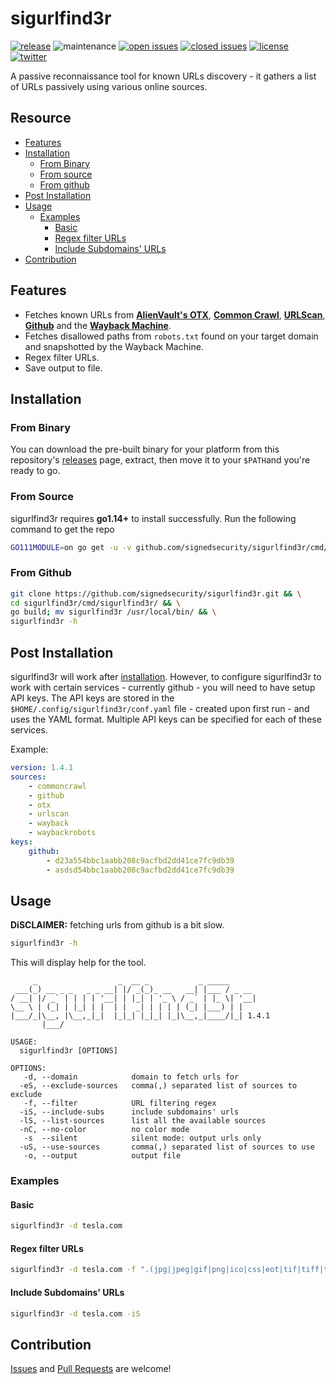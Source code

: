 # sigurlfind3r

[![release](https://img.shields.io/github/release/signedsecurity/sigurlfind3r?style=flat&color=0040ff)](https://github.com/signedsecurity/sigurlfind3r/releases) ![maintenance](https://img.shields.io/badge/maintained%3F-yes-0040ff.svg) [![open issues](https://img.shields.io/github/issues-raw/signedsecurity/sigurlfind3r.svg?style=flat&color=0040ff)](https://github.com/signedsecurity/sigurlfind3r/issues?q=is:issue+is:open) [![closed issues](https://img.shields.io/github/issues-closed-raw/signedsecurity/sigurlfind3r.svg?style=flat&color=0040ff)](https://github.com/signedsecurity/sigurlfind3r/issues?q=is:issue+is:closed) [![license](https://img.shields.io/badge/license-MIT-gray.svg?colorB=0040FF)](https://github.com/signedsecurity/sigurlfind3r/blob/master/LICENSE) [![twitter](https://img.shields.io/badge/twitter-@signedsecurity-0040ff.svg)](https://twitter.com/signedsecurity)

A passive reconnaissance tool for known URLs discovery - it gathers a list of URLs passively using various online sources.

## Resource

* [Features](#features)
* [Installation](#installation)
	* [From Binary](#from-binary)
	* [From source](#from-source)
	* [From github](#from-github)
* [Post Installation](#post-installation)
* [Usage](#usage)
	* [Examples](#examples)
		* [Basic](#basic)
		* [Regex filter URLs](#regex-filter-urls)
		* [Include Subdomains' URLs](#include-subdomains-urls)
* [Contribution](#contribution)

## Features

* Fetches known URLs from **[AlienVault's OTX](https://otx.alienvault.com/)**, **[Common Crawl](https://commoncrawl.org/)**, **[URLScan](https://urlscan.io/)**, **[Github](https://github.com)** and the **[Wayback Machine](https://archive.org/web/)**.
* Fetches disallowed paths from `robots.txt` found on your target domain and snapshotted by the Wayback Machine.
* Regex filter URLs.
* Save output to file.

## Installation

### From Binary

You can download the pre-built binary for your platform from this repository's [releases](https://github.com/signedsecurity/sigurlfind3r/releases/) page, extract, then move it to your `$PATH`and you're ready to go.

### From Source

sigurlfind3r requires **go1.14+** to install successfully. Run the following command to get the repo

```bash
GO111MODULE=on go get -u -v github.com/signedsecurity/sigurlfind3r/cmd/sigurlfind3r
```

### From Github

```bash
git clone https://github.com/signedsecurity/sigurlfind3r.git && \
cd sigurlfind3r/cmd/sigurlfind3r/ && \
go build; mv sigurlfind3r /usr/local/bin/ && \
sigurlfind3r -h
```

## Post Installation

sigurlfind3r will work after [installation](#installation). However, to configure sigurlfind3r to work with certain services - currently github - you will need to have setup API keys. The API keys are stored in the `$HOME/.config/sigurlfind3r/conf.yaml` file - created upon first run - and uses the YAML format. Multiple API keys can be specified for each of these services.

Example:

```yaml
version: 1.4.1
sources:
    - commoncrawl
    - github
    - otx
    - urlscan
    - wayback
    - waybackrobots
keys:
    github:
        - d23a554bbc1aabb208c9acfbd2dd41ce7fc9db39
        - asdsd54bbc1aabb208c9acfbd2dd41ce7fc9db39
```

## Usage

**DiSCLAIMER:** fetching urls from github is a bit slow.

```bash
sigurlfind3r -h
```

This will display help for the tool.

```
     _                  _  __ _           _ _____
 ___(_) __ _ _   _ _ __| |/ _(_)_ __   __| |___ / _ __
/ __| |/ _` | | | | '__| | |_| | '_ \ / _` | |_ \| '__|
\__ \ | (_| | |_| | |  | |  _| | | | | (_| |___) | |
|___/_|\__, |\__,_|_|  |_|_| |_|_| |_|\__,_|____/|_| 1.4.1
       |___/

USAGE:
  sigurlfind3r [OPTIONS]

OPTIONS:
   -d, --domain            domain to fetch urls for
  -eS, --exclude-sources   comma(,) separated list of sources to exclude
   -f, --filter            URL filtering regex
  -iS, --include-subs      include subdomains' urls
  -lS, --list-sources      list all the available sources
  -nC, --no-color          no color mode
   -s  --silent            silent mode: output urls only
  -uS, --use-sources       comma(,) separated list of sources to use
   -o, --output            output file
```

### Examples

#### Basic

```bash
sigurlfind3r -d tesla.com
```

#### Regex filter URLs

```bash
sigurlfind3r -d tesla.com -f ".(jpg|jpeg|gif|png|ico|css|eot|tif|tiff|ttf|woff|woff2)"
```

#### Include Subdomains' URLs

```bash
sigurlfind3r -d tesla.com -iS
```

## Contribution

[Issues](https://github.com/signedsecurity/sigurlfind3r/issues) and [Pull Requests](https://github.com/signedsecurity/sigurlfind3r/pulls) are welcome!
